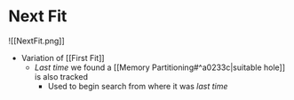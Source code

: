 # Next Fit

![[NextFit.png]]

- Variation of [[First Fit]]
	- *Last time* we found a [[Memory Partitioning#^a0233c|suitable hole]] is also tracked
		- Used to begin search from where it was *last time*